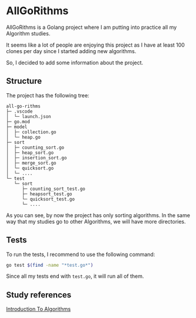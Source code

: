 # AllGoRithms

AllGoRithms is a Golang project where I am putting into practice all my Algorithm studies.

It seems like a lot of people are enjoying this project as I have at least 100 clones per day since I started adding new algorithms.

So, I decided to add some information about the project.

## Structure

The project has the following tree:


```
all-go-rithms
├─ .vscode
│  └─ launch.json
├─ go.mod
├─ model
│  ├─ collection.go
│  └─ heap.go
├─ sort
│  ├─ counting_sort.go
│  ├─ heap_sort.go
│  ├─ insertion_sort.go
│  ├─ merge_sort.go
│  └─ quicksort.go
│  └─ ....
└─ test
   └─ sort
      ├─ counting_sort_test.go
      ├─ heapsort_test.go
      └─ quicksort_test.go
      └─ ....

```


As you can see, by now the project has only sorting algorithms. In the same way that my studies go to other Algorithms, we will have more directories.


## Tests

To run the tests, I recommend to use the following command:

```bash
go test $(find -name "*test.go*")
```

Since all my tests end with `test.go`, it will run all of them.

## Study references

[Introduction To Algorithms](https://www.amazon.com.br/Introduction-Algorithms-Thomas-H-Cormen/dp/0262033844/ref=asc_df_0262033844/?tag=googleshopp00-20&linkCode=df0&hvadid=379787788238&hvpos=&hvnetw=g&hvrand=313458358507001429&hvpone=&hvptwo=&hvqmt=&hvdev=c&hvdvcmdl=&hvlocint=&hvlocphy=1001552&hvtargid=pla-422923046610&psc=1)
